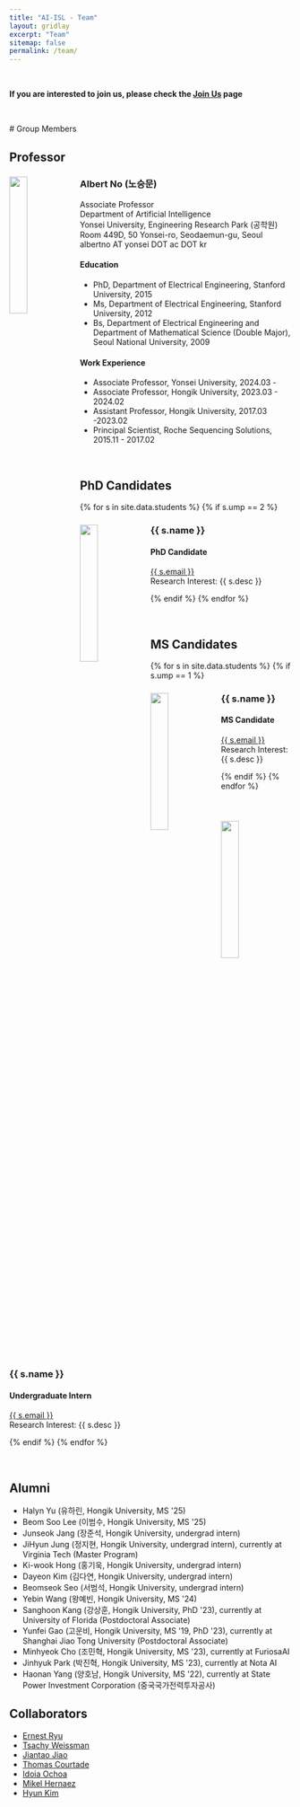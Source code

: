 ```yaml
---
title: "AI-ISL - Team"
layout: gridlay
excerpt: "Team"
sitemap: false
permalink: /team/
---
```

<p> &nbsp;</p>
<b>If you are interested to join us, please check the <a href="{{ site.url }}{{ site.baseurl }}/joinus">Join Us</a> page</b><br />

<p> &nbsp;</p>
# Group Members

## Professor
<div class="row">
  <img src="{{ site.url }}{{ site.baseurl }}/images/teampic/albert_230824.jpg" class="img-responsive" width="25%" style="float: left" />
<h3>Albert No (노승문) </h3>
Associate Professor <br />
Department of Artificial Intelligence<br />
Yonsei University, Engineering Research Park (공학원) Room 449D, 50 Yonsei-ro, Seodaemun-gu, Seoul <br />
albertno AT yonsei DOT ac DOT kr<br />
<h4> Education </h4>
  <ul style="overflow: hidden">
<li> PhD, Department of Electrical Engineering, Stanford University, 2015</li>
<li> Ms, Department of Electrical Engineering, Stanford University, 2012</li>
<li> Bs, Department of Electrical Engineering and Department of Mathematical Science (Double Major),
Seoul National University, 2009 </li>
</ul>
<h4> Work Experience </h4>
  <ul style="overflow: hidden">
<li> Associate Professor, Yonsei University, 2024.03 - </li>
<li> Associate Professor, Hongik University, 2023.03 - 2024.02 </li>
<li> Assistant Professor, Hongik University, 2017.03 -2023.02 </li>
<li> Principal Scientist, Roche Sequencing Solutions, 2015.11 - 2017.02</li>
</ul>
</div>


<p> &nbsp; </p>


## PhD Candidates
{% for s in site.data.students %}
{% if s.ump == 2 %}

<div class="row">
  <img src="{{ site.url }}{{ site.baseurl }}/images/teampic/{{ s.fname }}" class="img-responsive" width="25%" style="float: left" />
<h3>{{ s.name }}</h3>
<h4>PhD Candidate </h4>
<a href="mailto:{{ s.email }}">{{ s.email }}</a><br />
Research Interest: {{ s.desc }}
</div>

{% endif %}
{% endfor %}

<p> &nbsp; </p>

## MS Candidates
{% for s in site.data.students %}
{% if s.ump == 1 %}

<div class="row">
  <img src="{{ site.url }}{{ site.baseurl }}/images/teampic/{{ s.fname }}" class="img-responsive" width="25%" style="float: left" />
<h3>{{ s.name }} </h3>
<h4>MS Candidate </h4>
<a href="mailto:{{ s.email }}">{{ s.email }}</a><br />
Research Interest: {{ s.desc }}
</div>

{% endif %}
{% endfor %}

<p> &nbsp; </p>


<!-- ## BS Interns
{% for s in site.data.students %}
{% if s.ump == 0 %} -->

<div class="row">
  <img src="{{ site.url }}{{ site.baseurl }}/images/teampic/{{ s.fname }}" class="img-responsive" width="25%" style="float: left" />
<h3>{{ s.name }}</h3>
<h4>Undergraduate Intern </h4>
<a href="mailto:{{ s.email }}">{{ s.email }}</a><br />
Research Interest: {{ s.desc }}
</div>

{% endif %}
{% endfor %}

<p> &nbsp; </p>

## Alumni
  <ul style="overflow: hidden">
<li> Halyn Yu (유하린, Hongik University, MS '25) </li>
<li> Beom Soo Lee (이범수, Hongik University, MS '25)  </li>
<li> Junseok Jang (장준석, Hongik University, undergrad intern)  </li>
<li> JiHyun Jung (정지현, Hongik University, undergrad intern), currently at Virginia Tech (Master Program)  </li>
<li> Ki-wook Hong (홍기욱, Hongik University, undergrad intern)  </li>
<li> Dayeon Kim (김다연, Hongik University, undergrad intern)  </li>
<li> Beomseok Seo (서범석, Hongik University, undergrad intern)  </li>
<li> Yebin Wang (왕예빈, Hongik University, MS '24)  </li>
<li> Sanghoon Kang (강상훈, Hongik University, PhD '23), currently at University of Florida (Postdoctoral Associate) </li>
<li> Yunfei Gao (고운비, Hongik University, MS '19, PhD '23), currently at Shanghai Jiao Tong University (Postdoctoral Associate) </li>
<li> Minhyeok Cho (조민혁, Hongik University, MS '23), currently at FuriosaAI </li>
<li> Jinhyuk Park (박진혁, Hongik University, MS '23), currently at Nota AI </li>
<li> Haonan Yang (양호남, Hongik University, MS '22), currently at State Power Investment Corporation (중국국가전력투자공사) </li>
</ul>


## Collaborators
  <ul style="overflow: hidden">
<li><a href="http://www.math.snu.ac.kr/~ernestryu/">Ernest Ryu</a></li>
<li><a href="https://web.stanford.edu/~tsachy">Tsachy Weissman</a></li>
<li><a href="https://people.eecs.berkeley.edu/~jiantao/">Jiantao Jiao</a></li>
<li><a href="https://people.eecs.berkeley.edu/~courtade">Thomas Courtade</a></li>
<li><a href="http://idoia.ece.illinois.edu/">Idoia Ochoa</a></li>
<li><a href="http://mikelhernaez.github.io/">Mikel Hernaez</a></li>
<li><a href="https://idsl.seoultech.ac.kr/">Hyun Kim</a></li>
</ul>
